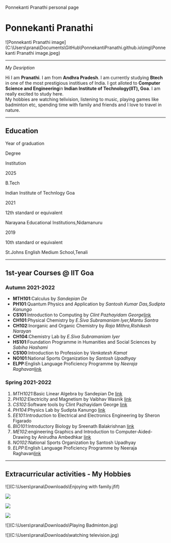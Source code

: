 Ponnekanti Pranathi personal page

Ponnekanti Pranathi
===================

![Ponnekanti Pranathi image](C:\Users\prana\Documents\GitHub\PonnekantiPranathi.github.io\img\Ponnekanti Pranathi image.jpeg)

* * *

_My Desription_  
  
Hi I am **Pranathi**. I am from **Andhra Pradesh**. I am currently studying **Btech** in one of the most prestigious institiues of India. I got alloted to **Computer Science and Engineering**in **Indian Institute of Technology(IIT), Goa**. I am really excited to study here.  
My hobbies are watching telivision, listening to music, playing games like badminton etc, spending time with family and friends and I love to travel in nature.

* * *

Education
---------

Year of graduation

Degree

Institution

2025

B.Tech

Indian Institute of Technlogy Goa

2021

12th standard or equivalent

Narayana Educational Institutions,Nidamanuru

2019

10th standard or equivalent

St.Johns English Medium School,Tenali

* * *

1st-year Courses @ IIT Goa
--------------------------

### Autumn 2021-2022

*   **MTH101**:Calculus by _Sandepian De_
*   **PH101**:Quantum Physics and Application by _Santosh Kumar Das,Sudipta Kanungo_
*   **CS101**:Introduction to Computing by _Clint Pazhayidam George_[link](https://clintpgeorge.github.io/cs-101/autumn-2021/)
*   **CH101**:Physical Chemistry by _E.Siva Subramaniam Iyer,Mantu Santra_
*   **CH102**:Inorganic and Organic Chemistry by _Raja Mithra,Rishikesh Narayan_
*   **CH104**:Chemistry Lab by _E.Siva Subramaniam Iyer_
*   **HS101**:Foundation Programme in Humanities and Social Sciences by _Sabiha Hashami_
*   **CS100**:Introduction to Profession by _Venkatesh Kamat_
*   **NO101**:National Sports Organization by _Santosh Upadhyay_
*   **ELPP**:English Language Proficiency Programme by _Neeraja Raghavan_[link](https://classroom.google.com/u/0/c/MjI3Mjk3MTI0NDMz)

### Spring 2021-2022

1.  _MTH1021_:Basic Linear Algebra by Sandepian De [link](https://classroom.google.com/u/0/c/NDgzOTM2ODM5OTAy)
2.  _PH102_:Electricity and Magnetism by Vaibhav Wasnik [link](https://classroom.google.com/u/0/c/NDgzNTcyNjI1MzU0)
3.  _CS102_:Software tools by Clint Pazhayidam George [link](https://clintpgeorge.github.io/cs-102/spring-2022/)
4.  _PH104_:Physics Lab by Sudipta Kanungo [link](https://classroom.google.com/u/0/c/NDg0MTIwNTE4MzQ1)
5.  _EE101_:Introduction to Electrical and Electronics Engineering by Sheron Figarado
6.  _BIO101_:Introductory Biology by Sreenath Balakrishnan [link](https://classroom.google.com/u/0/c/MzU0MTE1Mzk0MTAz)
7.  _ME102_:engineering Graphics and Introduction to Computer-Aided-Drawing by Anirudha Ambedhkar [link](https://classroom.google.com/u/0/c/NDk0MTA5MzU4Njc5)
8.  _NO102_:National Sports Organization by Santosh Upadhyay
9.  _ELPP_:English Language Proficiency Programme by Neeraja Raghavan[link](https://classroom.google.com/u/0/c/MjI3Mjk3MTI0NDMz)

* * *

Extracurricular activities - My Hobbies
---------------------------------------

![](C:\Users\prana\Downloads\Enjoying with family.jfif)

![](C:\Users\prana\Downloads\Friends.jpg)

![](C:\Users\prana\Downloads\Music.jfif)

![](C:\Users\prana\Downloads\Nature.png)

![](C:\Users\prana\Downloads\Playing Badminton.jpg)

![](C:\Users\prana\Downloads\watching television.jpg)